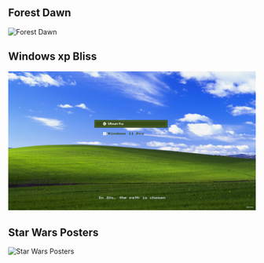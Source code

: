 ## Forest Dawn
![Forest Dawn](Forest%20Dawn/preview.jpg)

## Windows xp Bliss
![Windows xp Bliss](Windows%20xp%20Bliss/preview.jpg)

## Star Wars Posters
![Star Wars Posters](Star%20Wars%20Posters/preview.jpg)
